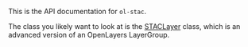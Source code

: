 This is the API documentation for `ol-stac`.

The class you likely want to look at is the <a href="module-ol_layer_STAC-STACLayer.html">STACLayer</a> class, which is an advanced version of an OpenLayers LayerGroup.